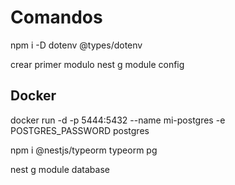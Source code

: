 # Comandos

npm i -D dotenv @types/dotenv

crear primer modulo
nest g module config

## Docker

docker run -d -p 5444:5432 --name mi-postgres -e POSTGRES_PASSWORD postgres

npm i @nestjs/typeorm typeorm pg

nest g module database
